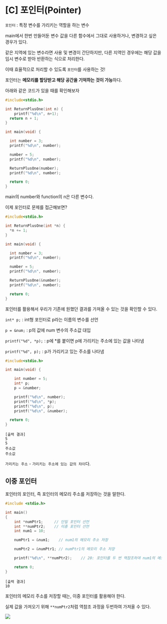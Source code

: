 # [C] 포인터(Pointer)

`포인터` : 특정 변수를 가리키는 역할을 하는 변수

main에서 한번 만들어둔 변수 값을 다른 함수에서 그대로 사용하거나, 변경하고 싶은 경우가 있다.

같은 지역에 있는 변수라면 사용 및 변경이 간단하지만, 다른 지역인 경우에는 해당 값을 임시 변수로 받아 반환하는 식으로 처리한다.

이때 효율적으로 처리할 수 있도록 `포인터`를 사용하는 것!

포인터는 **메모리를 할당받고 해당 공간을 기억하는 것이 가능**하다.

아래와 같은 코드가 있을 때를 확인해보자

```c++
#include<stdio.h>

int ReturnPlusOne(int n) {
    printf("%d\n", n+1);
  return n + 1;
}

int main(void) {

  int number = 3;
  printf("%d\n", number);

  number = 5;
  printf("%d\n", number);

  ReturnPlusOne(number);
  printf("%d\n", number);

  return 0;
}
```

<!--
[출력 결과]
3
5
6
5 -->

main의 number와 function의 n은 다른 변수다.

이제 포인터로 문제를 접근해보면?

```c++
#include<stdio.h>

int ReturnPlusOne(int *n) {
  *n += 1;
}

int main(void) {

  int number = 3;
  printf("%d\n", number);

  number = 5;
  printf("%d\n", number);

  ReturnPlusOne(&number);
  printf("%d\n", number);

  return 0;
}
```

포인터를 활용해서 우리가 기존에 원했던 결과를 가져올 수 있는 것을 확인할 수 있다.

`int* p;` : int형 포인터로 p라는 이름의 변수를 선언

`p = &num;` : p의 값에 num 변수의 주소값 대입

`printf("%d", *p);` : p에 \*를 붙이면 p에 가리키는 주소에 있는 값을 나타냄

`printf("%d", p);` : p가 가리키고 있는 주소를 나타냄

```c++
#include<stdio.h>

int main(void) {

    int number = 5;
    int* p;
    p = &number;

    printf("%d\n", number);
    printf("%d\n", *p);
    printf("%d\n", p);
    printf("%d\n", &number);

  return 0;
}
```

```
[출력 결과]
5
5
주소값
주소값
```

`가리키는 주소` - `가리키는 주소에 있는 값의 차이`다.

## 이중 포인터

포인터의 포인터, 즉 포인터의 메모리 주소를 저장하는 것을 말한다.

```c++
#include <stdio.h>

int main()
{
    int *numPtr1;     // 단일 포인터 선언
    int **numPtr2;    // 이중 포인터 선언
    int num1 = 10;

    numPtr1 = &num1;    // num1의 메모리 주소 저장

    numPtr2 = &numPtr1; // numPtr1의 메모리 주소 저장

    printf("%d\n", **numPtr2);    // 20: 포인터를 두 번 역참조하여 num1의 메모리 주소에 접근

    return 0;
}
```

```
[출력 결과]
10
```

포인터의 메모리 주소를 저장할 때는, 이중 포인터를 활용해야 한다.

실제 값을 가져오기 위해 `**numPtr2`처럼 역참조 과정을 두번하여 가져올 수 있다.

<img src="https://dojang.io/pluginfile.php/342/mod_page/content/18/unit34-25.png">